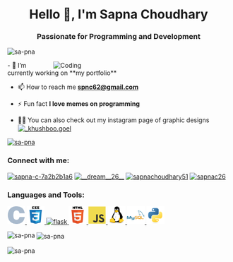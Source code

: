 <h1 align="center">Hello 👋, I'm Sapna Choudhary</h1>
<h3 align="center">Passionate for Programming and Development</h3>

<p align="left"> <img src="https://komarev.com/ghpvc/?username=sa-pna&label=Profile%20views&color=0e75b6&style=flat" alt="sa-pna" /> </p>
<img align="right" alt="Coding" width="400" src="https://cdn.dribbble.com/users/2646423/screenshots/5507196/computer.gif">
- 🔭 I’m currently working on **my portfolio**

- 📫 How to reach me **spnc62@gmail.com**

- ⚡ Fun fact **I love memes on programming**

- 👨‍💻 You can also check out my instagram page of graphic designs <a href="https://instagram.com/justcreateee" target="blank"><img align="center" src="https://cdn.jsdelivr.net/npm/simple-icons@3.0.1/icons/instagram.svg" alt="_khushboo.goel" height="30" width="40" /></a>
<p align="left"> <a href="https://github.com/ryo-ma/github-profile-trophy"><img src="https://github-profile-trophy.vercel.app/?username=sa-pna" alt="sa-pna" /></a> </p>


<h3 align="left">Connect with me:</h3>
<p align="left">
<a href="https://linkedin.com/in/sapna-c-7a2b2b1a6" target="blank"><img align="center" src="https://cdn.jsdelivr.net/npm/simple-icons@3.0.1/icons/linkedin.svg" alt="sapna-c-7a2b2b1a6" height="30" width="40" /></a>
<a href="https://instagram.com/__dream__26__" target="blank"><img align="center" src="https://cdn.jsdelivr.net/npm/simple-icons@3.0.1/icons/instagram.svg" alt="__dream__26__" height="30" width="40" /></a>
<a href="https://www.hackerrank.com/sapnachoudhary51" target="blank"><img align="center" src="https://cdn.jsdelivr.net/npm/simple-icons@3.0.1/icons/hackerrank.svg" alt="sapnachoudhary51" height="30" width="40" /></a>
<a href="https://auth.geeksforgeeks.org/user/sapnac26" target="blank"><img align="center" src="https://cdn.jsdelivr.net/npm/simple-icons@3.0.1/icons/geeksforgeeks.svg" alt="sapnac26" height="30" width="40" /></a>
</p>

<h3 align="left">Languages and Tools:</h3>
<p align="left"> <a href="https://www.cprogramming.com/" target="_blank"> <img src="https://raw.githubusercontent.com/devicons/devicon/master/icons/c/c-original.svg" alt="c" width="40" height="40"/> </a> <a href="https://www.w3schools.com/css/" target="_blank"> <img src="https://raw.githubusercontent.com/devicons/devicon/master/icons/css3/css3-original-wordmark.svg" alt="css3" width="40" height="40"/> </a> <a href="https://flask.palletsprojects.com/" target="_blank"> <img src="https://www.vectorlogo.zone/logos/pocoo_flask/pocoo_flask-icon.svg" alt="flask" width="40" height="40"/> </a> <a href="https://www.w3.org/html/" target="_blank"> <img src="https://raw.githubusercontent.com/devicons/devicon/master/icons/html5/html5-original-wordmark.svg" alt="html5" width="40" height="40"/> </a> <a href="https://developer.mozilla.org/en-US/docs/Web/JavaScript" target="_blank"> <img src="https://raw.githubusercontent.com/devicons/devicon/master/icons/javascript/javascript-original.svg" alt="javascript" width="40" height="40"/> </a> <a href="https://www.linux.org/" target="_blank"> <img src="https://raw.githubusercontent.com/devicons/devicon/master/icons/linux/linux-original.svg" alt="linux" width="40" height="40"/> </a> <a href="https://www.mysql.com/" target="_blank"> <img src="https://raw.githubusercontent.com/devicons/devicon/master/icons/mysql/mysql-original-wordmark.svg" alt="mysql" width="40" height="40"/> </a> <a href="https://www.python.org" target="_blank"> <img src="https://raw.githubusercontent.com/devicons/devicon/master/icons/python/python-original.svg" alt="python" width="40" height="40"/> </a> </p>

<p><img align="left" src="https://github-readme-stats.vercel.app/api/top-langs?username=sa-pna&show_icons=true&locale=en&layout=compact" alt="sa-pna" /></p>

<p>&nbsp;<img align="center" src="https://github-readme-stats.vercel.app/api?username=sa-pna&show_icons=true&locale=en" alt="sa-pna" /></p>

<p><img align="center" src="https://github-readme-streak-stats.herokuapp.com/?user=sa-pna&" alt="sa-pna" /></p>




